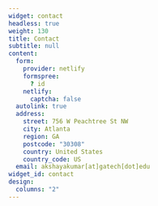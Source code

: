 ```yaml
---
widget: contact
headless: true
weight: 130
title: Contact
subtitle: null
content:
  form:
    provider: netlify
    formspree:
      ? id
    netlify:
      captcha: false
  autolink: true
  address:
    street: 756 W Peachtree St NW
    city: Atlanta
    region: GA
    postcode: "30308"
    country: United States
    country_code: US
  email: akshayakumar[at]gatech[dot]edu
widget_id: contact
design:
  columns: "2"
---
```

